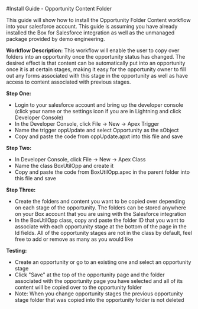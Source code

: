 #Install Guide - Opportunity Content Folder

This guide will show how to install the Opportunity Folder Content workflow into your salesforce account. This guide is assuming you have already installed the Box for Salesforce integration as well as the unmanaged package provided by demo engineering.

**Workflow Description:**
This workflow will enable the user to copy over folders into an opportunity once the opportunity status has changed. The desired effect is that content can be automatically put into an opportunity once it is at certain stages, making it easy for the opportunity owner to fill out any forms associated with this stage in the opportunity as well as have access to content associated with previous stages.

**Step One:**
* Login to your salesforce account and bring up the developer console (click your name or the settings icon if you are in Lightning and click Developer Console)
* In the Developer Console, click File -> New -> Apex Trigger
* Name the trigger oppUpdate and select Opportunity as the sObject
* Copy and paste the code from oppUpdate.apxt into this file and save

**Step Two:**
* In Developer Console, click File -> New -> Apex Class
* Name the class BoxUtilOpp and create it
* Copy and paste the code from BoxUtilOpp.apxc in the parent folder into this file and save

**Step Three:**
* Create the folders and content you want to be copied over depending on each stage of the opportunity. The folders can be stored anywhere on your Box account that you are using with the Salesforce integration
* In the BoxUtilOpp class, copy and paste the folder ID that you want to associate with each opportunity stage at the bottom of the page in the Id fields. All of the opportunity stages are not in the class by default, feel free to add or remove as many as you would like

**Testing:**
* Create an opportunity or go to an existing one and select an opportunity stage
* Click "Save" at the top of the opportunity page and the folder  associated with the opportunity page you have selected and all of its content will be copied over to the opportunity folder
* Note: When you change opportunity stages the previous opportunity stage folder that was copied into the opportunity folder is not deleted
